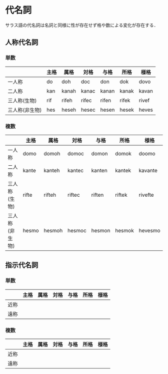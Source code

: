 # 代名詞
サラス語の代名詞は名詞と同様に性が存在せず格や数による変化が存在する．

## 人称代名詞
### 単数
|                | 主格 | 属格  | 対格  | 与格  | 所格  | 様格  |
|----------------|------|-------|-------|-------|-------|-------|
| 一人称         | do   | doh   | doc   | don   | dok   | dovo  |
| 二人称         | kan  | kanah | kanac | kanan | kanak | kavan |
| 三人称(生物)   | rif  | rifeh | rifec | rifen | rifek | rivef |
| 三人称(非生物) | hes  | heseh | hesec | hesen | hesek | heves |

### 複数
|                | 主格  | 属格   | 対格   | 与格   | 所格   | 様格    |
|----------------|-------|--------|--------|--------|--------|---------|
| 一人称         | domo  | domoh  | domoc  | domon  | domok  | doomo   |
| 二人称         | kante | kanteh | kantec | kanten | kantek | kavante |
| 三人称(生物)   | rifte | rifteh | riftec | riften | riftek | rivefte |
| 三人称(非生物) | hesmo | hesmoh | hesmoc | hesmon | hesmok | hevesmo |

## 指示代名詞
### 単数
|      | 主格 | 属格  | 対格  | 与格  | 所格  | 様格  |
|------|------|-------|-------|-------|-------|-------|
| 近称 |  |  |  |  |  |  |
| 遠称 |  |  |  |  |  |  |

### 複数
|      | 主格 | 属格  | 対格  | 与格  | 所格  | 様格  |
|------|------|-------|-------|-------|-------|-------|
| 近称 |  |  |  |  |  |  |
| 遠称 |  |  |  |  |  |  |
